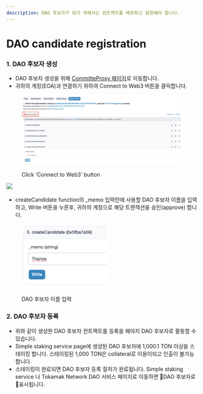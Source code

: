 ```yaml
---
description: DAO 후보자가 되기 위해서는 컨트랙트를 배포하고 설정해야 합니다.
---
```


# DAO candidate registration

### 1. DAO 후보자 생성

* DAO 후보자 생성을 위해 [CommitteProxy 페이지](https://etherscan.io/address/0xdd9f0ccc044b0781289ee318e5971b0139602c26#writeProxyContract#F5)로 이동합니다.
* 귀하의 계정(EOA)과 연결하기 위하여 Connect to Web3 버튼을 클릭합니다.

<figure><img src="../../../../.gitbook/assets/image (320).png" alt="" width="563"><figcaption><p>Click 'Connect to Web3' button</p></figcaption></figure>

![](https://prod-files-secure.s3.us-west-2.amazonaws.com/e94ad917-bfd4-4e6e-a065-3f681b5fabb2/fca09108-0277-4d22-ad88-78c8dce7df95/Untitled.png)

* createCandidate function의 \_memo 입력란에 사용할 DAO 후보자 이름을 입력하고, Write 버튼을 누른후, 귀하의 계정으로 해당 트랜잭션을 승인(approve) 합니다.&#x20;

<figure><img src="../../../../.gitbook/assets/image (321).png" alt="" width="223"><figcaption><p>DAO 후보자 이름 입력</p></figcaption></figure>

### 2. DAO 후보자 등록

* 위와 같이 생성한 DAO 후보자 컨트랙트를 등록을 해야지 DAO 후보자로 활동할 수 있습니다.&#x20;
* Simple staking service page에 생성된 DAO 후보자에 1,000.1 TON 이상을 스테이킹 합니다. 스테이킹된 1,000 TON은 collateral로 이용이되고 인출이 불가능합니다.
* 스테이킹이 완료되면 DAO 후보자 등록 절차가 완료됩니다. Simple staking service 나 Tokamak Network DAO 서비스 페이지로 이동하면 DAO 후보자로 표시됩니다.&#x20;
